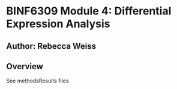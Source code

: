 # BINF6309 Module 4: Differential Expression Analysis

## Author: Rebecca Weiss

## Overview
See methodsResults files